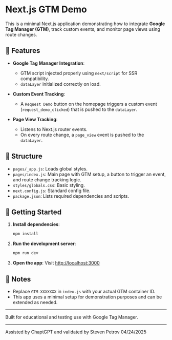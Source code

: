 # Next.js GTM Demo

This is a minimal Next.js application demonstrating how to integrate **Google Tag Manager (GTM)**, track custom events, and monitor page views using route changes.

## 🔧 Features

- **Google Tag Manager Integration**:
  - GTM script injected properly using `next/script` for SSR compatibility.
  - `dataLayer` initialized correctly on load.

- **Custom Event Tracking**:
  - A `Request Demo` button on the homepage triggers a custom event (`request_demo_clicked`) that is pushed to the `dataLayer`.

- **Page View Tracking**:
  - Listens to Next.js router events.
  - On every route change, a `page_view` event is pushed to the `dataLayer`.

## 📁 Structure

- `pages/_app.js`: Loads global styles.
- `pages/index.js`: Main page with GTM setup, a button to trigger an event, and route change tracking logic.
- `styles/globals.css`: Basic styling.
- `next.config.js`: Standard config file.
- `package.json`: Lists required dependencies and scripts.

## 🚀 Getting Started

1. **Install dependencies**:
   ```bash
   npm install
   ```

2. **Run the development server**:
   ```bash
   npm run dev
   ```

3. **Open the app**:
   Visit [http://localhost:3000](http://localhost:3000)

## 📝 Notes

- Replace `GTM-XXXXXXX` in `index.js` with your actual GTM container ID.
- This app uses a minimal setup for demonstration purposes and can be extended as needed.

---

Built for educational and testing use with Google Tag Manager.

---

Assisted by ChaptGPT and validated by Steven Petrov 04/24/2025
